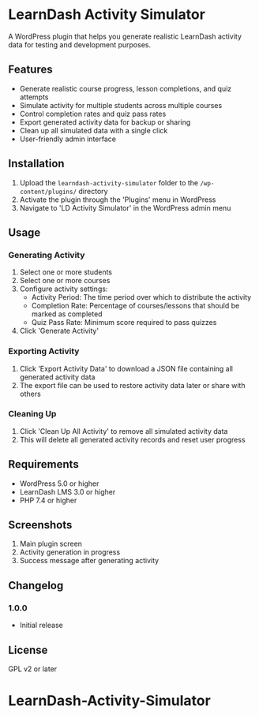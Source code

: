 # LearnDash Activity Simulator

A WordPress plugin that helps you generate realistic LearnDash activity data for testing and development purposes.

## Features

- Generate realistic course progress, lesson completions, and quiz attempts
- Simulate activity for multiple students across multiple courses
- Control completion rates and quiz pass rates
- Export generated activity data for backup or sharing
- Clean up all simulated data with a single click
- User-friendly admin interface

## Installation

1. Upload the `learndash-activity-simulator` folder to the `/wp-content/plugins/` directory
2. Activate the plugin through the 'Plugins' menu in WordPress
3. Navigate to 'LD Activity Simulator' in the WordPress admin menu

## Usage

### Generating Activity

1. Select one or more students
2. Select one or more courses
3. Configure activity settings:
   - Activity Period: The time period over which to distribute the activity
   - Completion Rate: Percentage of courses/lessons that should be marked as completed
   - Quiz Pass Rate: Minimum score required to pass quizzes
4. Click 'Generate Activity'

### Exporting Activity

1. Click 'Export Activity Data' to download a JSON file containing all generated activity data
2. The export file can be used to restore activity data later or share with others

### Cleaning Up

1. Click 'Clean Up All Activity' to remove all simulated activity data
2. This will delete all generated activity records and reset user progress

## Requirements

- WordPress 5.0 or higher
- LearnDash LMS 3.0 or higher
- PHP 7.4 or higher

## Screenshots

1. Main plugin screen
2. Activity generation in progress
3. Success message after generating activity

## Changelog

### 1.0.0
* Initial release

## License

GPL v2 or later
# LearnDash-Activity-Simulator
